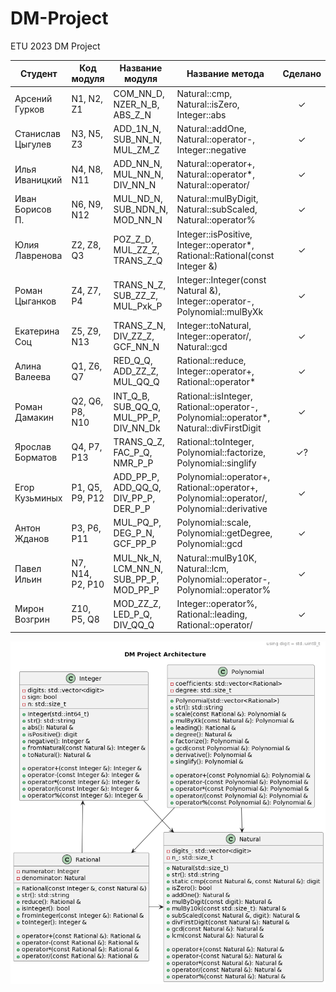 # DM-Project
ETU 2023 DM Project

| Студент           | Код модуля       | Название модуля                        | Название метода                                                                           | Сделано |
|-------------------|------------------|----------------------------------------|-------------------------------------------------------------------------------------------|:-------:|
| Арсений Гурков    | N1, N2, Z1       | COM_NN_D, NZER_N_B, ABS_Z_N            | Natural::cmp, <br>Natural::isZero, <br>Integer::abs                                       |    ✓    |
| Станислав Цыгулев | N3, N5, Z3       | ADD_1N_N, SUB_NN_N,  MUL_ZM_Z          | Natural::addOne, Natural::operator-, <br> Integer::negative                               |    ✓    |
| Илья Иваницкий    | N4, N8, N11      | ADD_NN_N, MUL_NN_N, DIV_NN_N           | Natural::operator+, Natural::operator*, Natural::operator/                                |    ✓    |
| Иван Борисов П.   | N6, N9, N12      | MUL_ND_N, SUB_NDN_N, MOD_NN_N          | Natural::mulByDigit,  Natural::subScaled,  Natural::operator%                             |    ✓    |
| Юлия Лавренова    | Z2, Z8, Q3       | POZ_Z_D, MUL_ZZ_Z, TRANS_Z_Q           | Integer::isPositive, Integer::operator*, Rational::Rational(const Integer &)              |    ✓    |
| Роман Цыганков    | Z4, Z7, P4       | TRANS_N_Z, SUB_ZZ_Z, MUL_Pxk_P         | Integer::Integer(const Natural &), Integer::operator-, Polynomial::mulByXk                |    ✓    |
| Екатерина Соц     | Z5, Z9, N13      | TRANS_Z_N, DIV_ZZ_Z, GCF_NN_N          | Integer::toNatural, Integer::operator/, <br> Natural::gcd                                 |    ✓    |
| Алина Валеева     | Q1, Z6, Q7       | RED_Q_Q, ADD_ZZ_Z, MUL_QQ_Q            | Rational::reduce, Integer::operator+, Rational::operator*                                 |    ✓    |
| Роман Дамакин     | Q2, Q6, P8, N10  | INT_Q_B, SUB_QQ_Q, MUL_PP_P, DIV_NN_Dk | Rational::isInteger, Rational::operator-, Polynomial::operator*,  Natural::divFirstDigit  |    ✓    |
| Ярослав Борматов  | Q4, P7, P13      | TRANS_Q_Z, FAC_P_Q, NMR_P_P            | Rational::toInteger, Polynomial::factorize, Polynomial::singlify                          |    ✓?   |
| Егор Кузьминых    | P1, Q5, P9, P12  | ADD_PP_P, ADD_QQ_Q, DIV_PP_P, DER_P_P  | Polynomial::operator+, Rational::operator+, Polynomial::operator/, Polynomial::derivative |    ✓    |
| Антон Жданов      | P3, P6, P11      | MUL_PQ_P, DEG_P_N, GCF_PP_P            | Polynomial::scale, Polynomial::getDegree, Polynomial::gcd                                 |    ✓    |
| Павел Ильин       | N7, N14, P2, P10 | MUL_Nk_N, LCM_NN_N, SUB_PP_P, MOD_PP_P | Natural::mulBy10K, <br>Natural::lcm, <br> Polynomial::operator-, Polynomial::operator%    |    ✓    |
| Мирон Возгрин     | Z10, P5, Q8      | MOD_ZZ_Z, LED_P_Q, DIV_QQ_Q            | Integer::operator%, Rational::leading, Rational::operator/                                |    ✓    |

![img.png](info/architecture.png)
